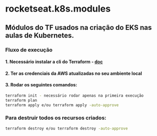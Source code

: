 # rocketseat.k8s.modules
## Módulos do TF usados na criação do EKS nas aulas de Kubernetes.

### Fluxo de execução

#### 1. Necessário instalar a cli do Terraform - [doc](https://developer.hashicorp.com/terraform/install)
#### 2. Ter as credenciais da AWS atualizadas no seu ambiente local
#### 3. Rodar os seguintes comandos:
```bash
terraform init - necessário rodar apenas na primeira execução
terraform plan
terraform apply e/ou terraform apply -auto-approve
```
### Para destruir todos os recursos criados:
```bash
terraform destroy e/ou terraform destroy -auto-approve
```